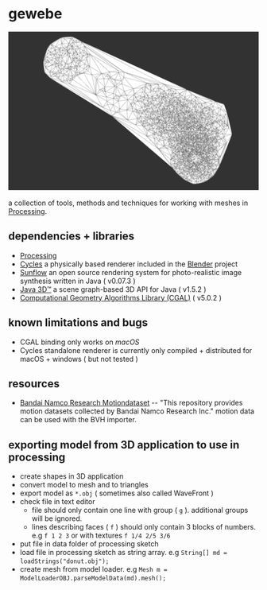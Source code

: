 # gewebe

![DelaunayTriangulation2](./resources/DelaunayTriangulation2.png)

a collection of tools, methods and techniques for working with meshes in [Processing](https://processing.org/).

## dependencies + libraries

- [Processing](https://processing.org/)
- [Cycles](https://www.cycles-renderer.org/) a physically based renderer included in the [Blender](https://www.blender.org/) project
- [Sunflow](http://sunflow.sourceforge.net/) an open source rendering system for photo-realistic image synthesis written in Java ( v0.07.3 )
- [Java 3D™](https://java3d.java.net) a scene graph-based 3D API for Java ( v1.5.2 )
- [Computational Geometry Algorithms Library (CGAL)](http://www.cgal.org) ( v5.0.2 ) 

## known limitations and bugs

- CGAL binding only works on *macOS*
- Cycles standalone renderer is currently only compiled + distributed for macOS + windows ( but not tested )

## resources

- [Bandai Namco Research Motiondataset](https://github.com/BandaiNamcoResearchInc/Bandai-Namco-Research-Motiondataset) -- "This repository provides motion datasets collected by Bandai Namco Research Inc." motion data can be used with the BVH importer.

## exporting model from 3D application to use in processing

* create shapes in 3D application
* convert model to mesh and to triangles
* export model as `*.obj` ( sometimes also called WaveFront )
* check file in text editor
   * file should only contain one line with group ( `g` ). additional groups will be ignored.
   * lines describing faces ( `f` ) should only contain 3 blocks of numbers. e.g `f 1 2 3` or with textures `f 1/4 2/5 3/6`
* put file in data folder of processing sketch
* load file in processing sketch as string array. e.g `String[] md = loadStrings("donut.obj");`
* create mesh from model loader. e.g `Mesh m = ModelLoaderOBJ.parseModelData(md).mesh();`
